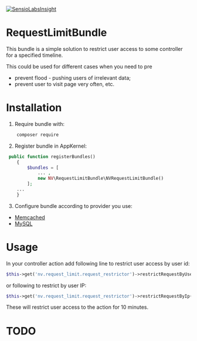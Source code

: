 [![SensioLabsInsight](https://insight.sensiolabs.com/projects/f5a67663-c028-4e4f-90c9-1cdf8152253e/mini.png)](https://insight.sensiolabs.com/projects/f5a67663-c028-4e4f-90c9-1cdf8152253e)

RequestLimitBundle
==========================

This bundle is a simple solution to restrict user access
to some controller for a specified timeline.

This could be used for different cases when you need to pre

- prevent flood - pushing users of irrelevant data;
- prevent user to visit page very often, etc.

Installation
=============

1) Require bundle with:
```bash
    composer require 
```

2) Register bundle in AppKernel:
```php
 public function registerBundles()
    {
        $bundles = [
            ... ,
            new NV\RequestLimitBundle\NVRequestLimitBundle()
        ];
    ...
    }
```

3) Configure bundle according to provider you use:
 - [Memcached](https://github.com/NovikovViktor/RequestLimitBundle/blob/master/Resources/docs/memcached.md)
 - [MySQL](https://github.com/NovikovViktor/RequestLimitBundle/blob/master/Resources/docs/mysql.md)

Usage
=============

In your controller action add following line to restrict user access by user id:
```php
$this->get('nv.request_limit.request_restrictor')->restrictRequestByUserId($this->getUser()->getId());
```
or following to restrict by user IP:
```php
$this->get('nv.request_limit.request_restrictor')->restrictRequestByIp();
```

These will restrict user access to the action for 10 minutes.

TODO
=========
